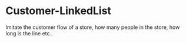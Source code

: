 # Customer-LinkedList
Imitate the customer flow of a store, how many people in the store, how long is the line etc..
